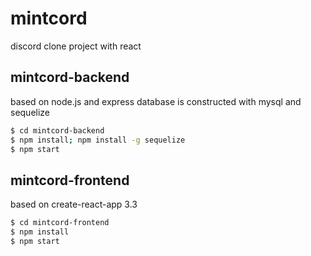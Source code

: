 # mintcord
discord clone project with react

## mintcord-backend
based on node.js and express
database is constructed with mysql and sequelize
```bash
$ cd mintcord-backend
$ npm install; npm install -g sequelize
$ npm start
```

## mintcord-frontend
based on create-react-app 3.3
```bash
$ cd mintcord-frontend
$ npm install
$ npm start
```
